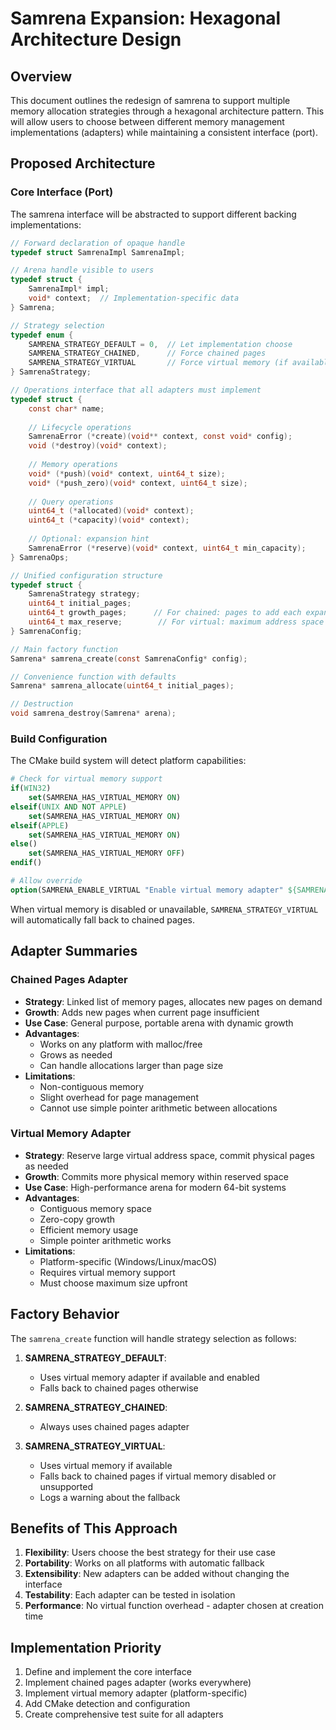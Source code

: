 # Samrena Expansion: Hexagonal Architecture Design

## Overview
This document outlines the redesign of samrena to support multiple memory allocation strategies through a hexagonal architecture pattern. This will allow users to choose between different memory management implementations (adapters) while maintaining a consistent interface (port).

## Proposed Architecture

### Core Interface (Port)
The samrena interface will be abstracted to support different backing implementations:

```c
// Forward declaration of opaque handle
typedef struct SamrenaImpl SamrenaImpl;

// Arena handle visible to users
typedef struct {
    SamrenaImpl* impl;
    void* context;  // Implementation-specific data
} Samrena;

// Strategy selection
typedef enum {
    SAMRENA_STRATEGY_DEFAULT = 0,  // Let implementation choose
    SAMRENA_STRATEGY_CHAINED,      // Force chained pages
    SAMRENA_STRATEGY_VIRTUAL       // Force virtual memory (if available)
} SamrenaStrategy;

// Operations interface that all adapters must implement
typedef struct {
    const char* name;
    
    // Lifecycle operations
    SamrenaError (*create)(void** context, const void* config);
    void (*destroy)(void* context);
    
    // Memory operations
    void* (*push)(void* context, uint64_t size);
    void* (*push_zero)(void* context, uint64_t size);
    
    // Query operations
    uint64_t (*allocated)(void* context);
    uint64_t (*capacity)(void* context);
    
    // Optional: expansion hint
    SamrenaError (*reserve)(void* context, uint64_t min_capacity);
} SamrenaOps;

// Unified configuration structure
typedef struct {
    SamrenaStrategy strategy;
    uint64_t initial_pages;
    uint64_t growth_pages;      // For chained: pages to add each expansion
    uint64_t max_reserve;        // For virtual: maximum address space (0 = default)
} SamrenaConfig;

// Main factory function
Samrena* samrena_create(const SamrenaConfig* config);

// Convenience function with defaults
Samrena* samrena_allocate(uint64_t initial_pages);

// Destruction
void samrena_destroy(Samrena* arena);
```

### Build Configuration
The CMake build system will detect platform capabilities:

```cmake
# Check for virtual memory support
if(WIN32)
    set(SAMRENA_HAS_VIRTUAL_MEMORY ON)
elseif(UNIX AND NOT APPLE)
    set(SAMRENA_HAS_VIRTUAL_MEMORY ON)
elseif(APPLE)
    set(SAMRENA_HAS_VIRTUAL_MEMORY ON)
else()
    set(SAMRENA_HAS_VIRTUAL_MEMORY OFF)
endif()

# Allow override
option(SAMRENA_ENABLE_VIRTUAL "Enable virtual memory adapter" ${SAMRENA_HAS_VIRTUAL_MEMORY})
```

When virtual memory is disabled or unavailable, `SAMRENA_STRATEGY_VIRTUAL` will automatically fall back to chained pages.

## Adapter Summaries

### Chained Pages Adapter
- **Strategy**: Linked list of memory pages, allocates new pages on demand
- **Growth**: Adds new pages when current page insufficient
- **Use Case**: General purpose, portable arena with dynamic growth
- **Advantages**: 
  - Works on any platform with malloc/free
  - Grows as needed
  - Can handle allocations larger than page size
- **Limitations**:
  - Non-contiguous memory
  - Slight overhead for page management
  - Cannot use simple pointer arithmetic between allocations

### Virtual Memory Adapter
- **Strategy**: Reserve large virtual address space, commit physical pages as needed
- **Growth**: Commits more physical memory within reserved space
- **Use Case**: High-performance arena for modern 64-bit systems
- **Advantages**:
  - Contiguous memory space
  - Zero-copy growth
  - Efficient memory usage
  - Simple pointer arithmetic works
- **Limitations**:
  - Platform-specific (Windows/Linux/macOS)
  - Requires virtual memory support
  - Must choose maximum size upfront

## Factory Behavior

The `samrena_create` function will handle strategy selection as follows:

1. **SAMRENA_STRATEGY_DEFAULT**: 
   - Uses virtual memory adapter if available and enabled
   - Falls back to chained pages otherwise

2. **SAMRENA_STRATEGY_CHAINED**:
   - Always uses chained pages adapter

3. **SAMRENA_STRATEGY_VIRTUAL**:
   - Uses virtual memory if available
   - Falls back to chained pages if virtual memory disabled or unsupported
   - Logs a warning about the fallback

## Benefits of This Approach

1. **Flexibility**: Users choose the best strategy for their use case
2. **Portability**: Works on all platforms with automatic fallback
3. **Extensibility**: New adapters can be added without changing the interface
4. **Testability**: Each adapter can be tested in isolation
5. **Performance**: No virtual function overhead - adapter chosen at creation time

## Implementation Priority

1. Define and implement the core interface
2. Implement chained pages adapter (works everywhere)
3. Implement virtual memory adapter (platform-specific)
4. Add CMake detection and configuration
5. Create comprehensive test suite for all adapters
